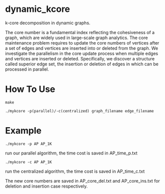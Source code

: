# dynamic_kcore
k-core decomposition in dynamic graphs.

The core number is a fundamental index reflecting the cohesiveness of a graph, which are widely used in large-scale graph analytics. The core maintenance problem requires to update the core numbers of vertices after a set of edges and vertices are inserted into or deleted from the graph. We investigate the parallelism in the core update process when multiple edges and vertices are inserted or deleted. Specifically, we discover a structure called superior edge set, the insertion or deletion of edges in which can be processed in parallel. 

# How To Use

    make

    ./mykcore -p(parallel)/-c(centralized) graph_filename edge_filename

# Example

    ./mykcore -p AP AP_1K 

run our parallel algorithm, the time cost is saved in AP_time_p.txt

    ./mykcore -c AP AP_1K 

run the centralized algorithm, the time cost is saved in AP_time_c.txt

The new core numbers are saved in AP_core_del.txt and AP_core_ins.txt for deletion and insertion case respectively.
